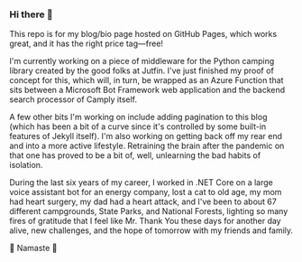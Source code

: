 ### Hi there 👋
This repo is for my blog/bio page hosted on GitHub Pages, which works great, and it has the right price tag—free!

I'm currently working on a piece of middleware for the Python camping library created by the good folks at Jutfin. I've just finished my proof of concept for this, which will, in turn, be wrapped as an Azure Function that sits between a Microsoft Bot Framework web application and the backend search processor of Camply itself.

A few other bits I'm working on include adding pagination to this blog (which has been a bit of a curve since it's controlled by some built-in features of Jekyll itself). I'm also working on getting back off my rear end and into a more active lifestyle. Retraining the brain after the pandemic on that one has proved to be a bit of, well, unlearning the bad habits of isolation.

During the last six years of my career, I worked in .NET Core on a large voice assistant bot for an energy company, lost a cat to old age, my mom had heart surgery, my dad had a heart attack, and I've been to about 67 different campgrounds, State Parks, and National Forests, lighting so many fires of gratitude that I feel like Mr. Thank You these days for another day alive, new challenges, and the hope of tomorrow with my friends and family.

🌱 Namaste 🌱

<!--
**jeff-breece/jeff-breece** is a ✨ _special_ ✨ repository because its `README.md` (this file) appears on your GitHub profile.

Here are some ideas to get you started:

- 🔭 I’m currently working on ...
- 🌱 I’m currently learning ...
- 👯 I’m looking to collaborate on ...
- 🤔 I’m looking for help with ...
- 💬 Ask me about ...
- 📫 How to reach me: ...
- 😄 Pronouns: ...
- ⚡ Fun fact: ...
-->
